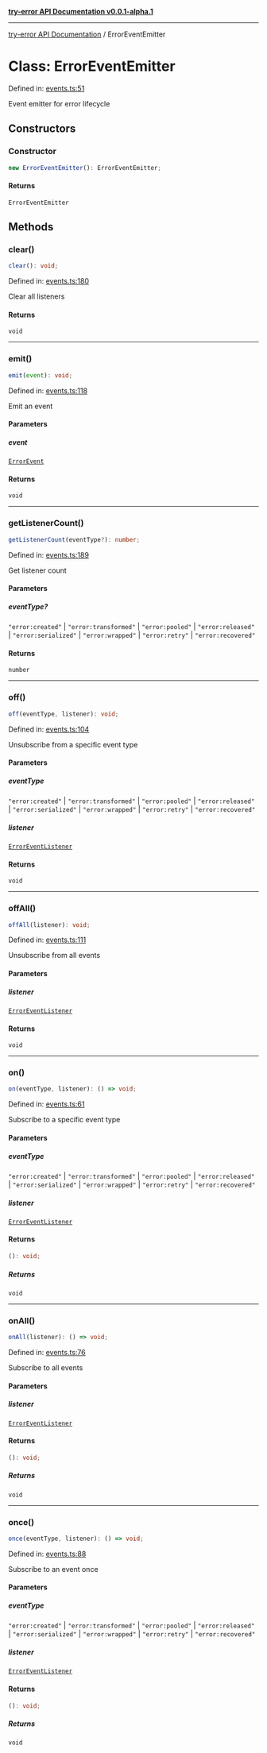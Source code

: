 [**try-error API Documentation v0.0.1-alpha.1**](../index.md)

***

[try-error API Documentation](../index.md) / ErrorEventEmitter

# Class: ErrorEventEmitter

Defined in: [events.ts:51](https://github.com/oconnorjohnson/try-error/blob/e3ae0308069a4fba073f4543d527ad76373db795/src/events.ts#L51)

Event emitter for error lifecycle

## Constructors

### Constructor

```ts
new ErrorEventEmitter(): ErrorEventEmitter;
```

#### Returns

`ErrorEventEmitter`

## Methods

### clear()

```ts
clear(): void;
```

Defined in: [events.ts:180](https://github.com/oconnorjohnson/try-error/blob/e3ae0308069a4fba073f4543d527ad76373db795/src/events.ts#L180)

Clear all listeners

#### Returns

`void`

***

### emit()

```ts
emit(event): void;
```

Defined in: [events.ts:118](https://github.com/oconnorjohnson/try-error/blob/e3ae0308069a4fba073f4543d527ad76373db795/src/events.ts#L118)

Emit an event

#### Parameters

##### event

[`ErrorEvent`](../type-aliases/ErrorEvent.md)

#### Returns

`void`

***

### getListenerCount()

```ts
getListenerCount(eventType?): number;
```

Defined in: [events.ts:189](https://github.com/oconnorjohnson/try-error/blob/e3ae0308069a4fba073f4543d527ad76373db795/src/events.ts#L189)

Get listener count

#### Parameters

##### eventType?

`"error:created"` | `"error:transformed"` | `"error:pooled"` | `"error:released"` | `"error:serialized"` | `"error:wrapped"` | `"error:retry"` | `"error:recovered"`

#### Returns

`number`

***

### off()

```ts
off(eventType, listener): void;
```

Defined in: [events.ts:104](https://github.com/oconnorjohnson/try-error/blob/e3ae0308069a4fba073f4543d527ad76373db795/src/events.ts#L104)

Unsubscribe from a specific event type

#### Parameters

##### eventType

`"error:created"` | `"error:transformed"` | `"error:pooled"` | `"error:released"` | `"error:serialized"` | `"error:wrapped"` | `"error:retry"` | `"error:recovered"`

##### listener

[`ErrorEventListener`](../type-aliases/ErrorEventListener.md)

#### Returns

`void`

***

### offAll()

```ts
offAll(listener): void;
```

Defined in: [events.ts:111](https://github.com/oconnorjohnson/try-error/blob/e3ae0308069a4fba073f4543d527ad76373db795/src/events.ts#L111)

Unsubscribe from all events

#### Parameters

##### listener

[`ErrorEventListener`](../type-aliases/ErrorEventListener.md)

#### Returns

`void`

***

### on()

```ts
on(eventType, listener): () => void;
```

Defined in: [events.ts:61](https://github.com/oconnorjohnson/try-error/blob/e3ae0308069a4fba073f4543d527ad76373db795/src/events.ts#L61)

Subscribe to a specific event type

#### Parameters

##### eventType

`"error:created"` | `"error:transformed"` | `"error:pooled"` | `"error:released"` | `"error:serialized"` | `"error:wrapped"` | `"error:retry"` | `"error:recovered"`

##### listener

[`ErrorEventListener`](../type-aliases/ErrorEventListener.md)

#### Returns

```ts
(): void;
```

##### Returns

`void`

***

### onAll()

```ts
onAll(listener): () => void;
```

Defined in: [events.ts:76](https://github.com/oconnorjohnson/try-error/blob/e3ae0308069a4fba073f4543d527ad76373db795/src/events.ts#L76)

Subscribe to all events

#### Parameters

##### listener

[`ErrorEventListener`](../type-aliases/ErrorEventListener.md)

#### Returns

```ts
(): void;
```

##### Returns

`void`

***

### once()

```ts
once(eventType, listener): () => void;
```

Defined in: [events.ts:88](https://github.com/oconnorjohnson/try-error/blob/e3ae0308069a4fba073f4543d527ad76373db795/src/events.ts#L88)

Subscribe to an event once

#### Parameters

##### eventType

`"error:created"` | `"error:transformed"` | `"error:pooled"` | `"error:released"` | `"error:serialized"` | `"error:wrapped"` | `"error:retry"` | `"error:recovered"`

##### listener

[`ErrorEventListener`](../type-aliases/ErrorEventListener.md)

#### Returns

```ts
(): void;
```

##### Returns

`void`
